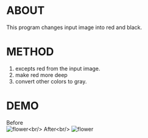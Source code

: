 # ABOUT
This program changes input image into red and black.<br/>
# METHOD
1. excepts red from the input image.
2. make red more deep
3. convert other colors to gray.
# DEMO
Before<br/>
![flower](http://i.imgur.com/iD9heNGm.jpg"サンプル")<br/>
After<br/>
![flower](http://i.imgur.com/pyevO3qm.jpg "サンプル")
